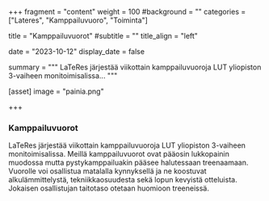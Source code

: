 +++
fragment = "content"
weight = 100
#background = ""
categories = ["Lateres", "Kamppailuvuoro", "Toiminta"]

title = "Kamppailuvuorot"
#subtitle = ""
title_align = "left"

date = "2023-10-12"
display_date = false

summary = """
LaTeRes järjestää viikottain kamppailuvuoroja LUT yliopiston 3-vaiheen monitoimisalissa...
"""

[asset]
image = "painia.png"

+++

### Kamppailuvuorot

LaTeRes järjestää viikottain kamppailuvuoroja LUT yliopiston 3-vaiheen monitoimisalissa. Meillä kamppailuvuorot ovat pääosin lukkopainin muodossa mutta pystykamppailuakin pääsee halutessaan treenaamaan. Vuorolle voi osallistua matalalla kynnyksellä ja ne koostuvat alkulämmittelystä, tekniikkaosuudesta sekä lopun kevyistä otteluista. Jokaisen osallistujan taitotaso otetaan huomioon treeneissä.
